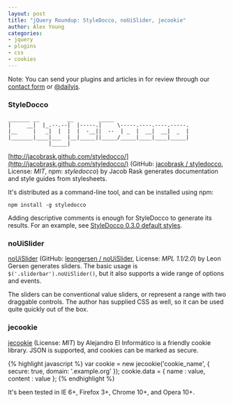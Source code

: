 ```yaml
---
layout: post
title: "jQuery Roundup: StyleDocco, noUiSlider, jecookie"
author: Alex Young
categories: 
- jquery
- plugins
- css
- cookies
---
```


<div class="intro">
Note: You can send your plugins and articles in for review through our <a href="/contact.html">contact form</a> or <a href="http://twitter.com/dailyjs">@dailyjs</a>.
</div>

### StyleDocco

    _______ __         __        _____
    |     __|  |_.--.--|  |-----.|     \-----.----.----.-----.
    |__     |   _|  |  |  |  -__||  --  | _  |  __|  __|  _  |
    |_______|____|___  |__|_____||_____/_____|____|____|_____|
                 |_____|

[http://jacobrask.github.com/styledocco/](http://jacobrask.github.com/styledocco/) (GitHub: [jacobrask / styledocco](https://github.com/jacobrask/styledocco), License: _MIT_, npm: _styledocco_) by Jacob Rask generates documentation and style guides from stylesheets.

It's distributed as a command-line tool, and can be installed using npm:

    npm install -g styledocco

Adding descriptive comments is enough for StyleDocco to generate its results.  For an example, see [StyleDocco 0.3.0 default styles](http://jacobrask.github.com/styledocco/resources/docs.html).

### noUiSlider

[noUiSlider](http://refreshless.com/nouislider/) (GitHub: [leongersen / noUiSlider](https://github.com/leongersen/noUiSlider), License: _MPL 1.1/2.0_) by Leon Gersen generates sliders.  The basic usage is `$('.sliderbar').noUiSlider()`, but it also supports a wide range of options and events.

The sliders can be conventional value sliders, or represent a range with two draggable controls.  The author has supplied CSS as well, so it can be used quite quickly out of the box.

### jecookie

[jecookie](https://github.com/ainformatico/jecookie) (License: _MIT_) by Alejandro El Informático is a friendly cookie library.  JSON is supported, and cookies can be marked as secure.

{% highlight javascript %}
var cookie = new jecookie('cookie_name', { secure: true, domain: '.example.org' });
cookie.data = { name : value, content : value };
{% endhighlight %}

It's been tested in IE 6+, Firefox 3+, Chrome 10+, and Opera 10+.
